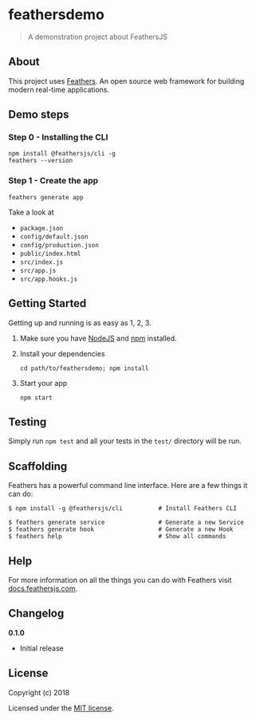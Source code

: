 # feathersdemo

> A demonstration project about FeathersJS

## About

This project uses [Feathers](http://feathersjs.com). An open source web framework for building modern real-time applications.

## Demo steps

### Step 0 - Installing the CLI

```
npm install @feathersjs/cli -g
feathers --version
```

### Step 1 - Create the app

```
feathers generate app
```

Take a look at

- `package.json`
- `config/default.json`
- `config/production.json`
- `public/index.html`
- `src/index.js`
- `src/app.js`
- `src/app.hooks.js`

## Getting Started

Getting up and running is as easy as 1, 2, 3.

1. Make sure you have [NodeJS](https://nodejs.org/) and [npm](https://www.npmjs.com/) installed.
2. Install your dependencies

   ```
   cd path/to/feathersdemo; npm install
   ```

3. Start your app

   ```
   npm start
   ```

## Testing

Simply run `npm test` and all your tests in the `test/` directory will be run.

## Scaffolding

Feathers has a powerful command line interface. Here are a few things it can do:

```
$ npm install -g @feathersjs/cli          # Install Feathers CLI

$ feathers generate service               # Generate a new Service
$ feathers generate hook                  # Generate a new Hook
$ feathers help                           # Show all commands
```

## Help

For more information on all the things you can do with Feathers visit [docs.feathersjs.com](http://docs.feathersjs.com).

## Changelog

**0.1.0**

- Initial release

## License

Copyright (c) 2018

Licensed under the [MIT license](LICENSE).
